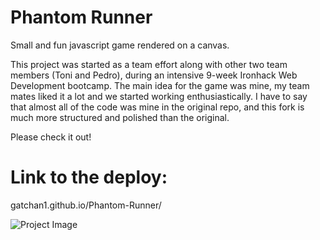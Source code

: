 # Phantom Runner
Small and fun javascript game rendered on a canvas.

This project was started as a team effort along with other two team members (Toni and Pedro), during an intensive 9-week Ironhack Web Development bootcamp.
The main idea for the game was mine, my team mates liked it a lot and we started working enthusiastically. I have to say that almost all of the code was mine in the original repo, and this fork is much more structured and polished than the original.

Please check it out!

# Link to the deploy: 
gatchan1.github.io/Phantom-Runner/

![Project Image](https://res.cloudinary.com/dqzjo5wsl/image/upload/v1697470836/Captura_de_pantalla_2023-10-16_173841_e5jmh6.png "Project Image")
